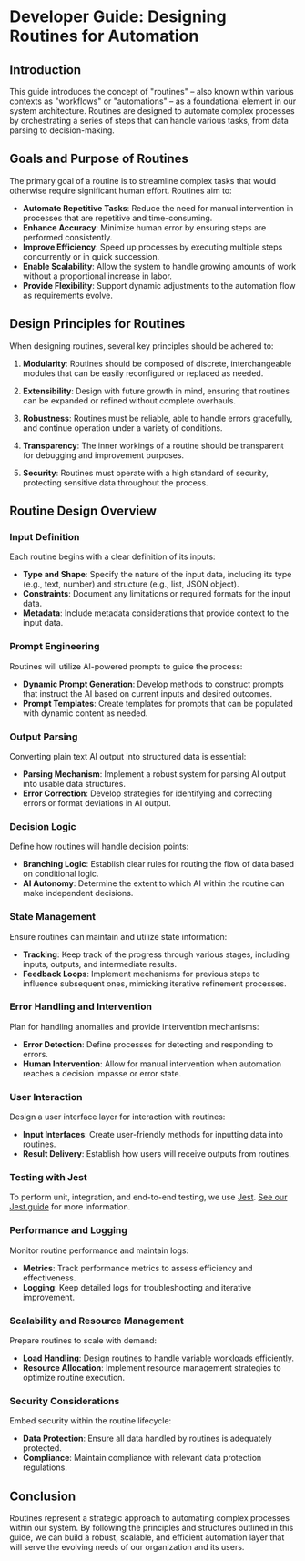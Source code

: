 # Developer Guide: Designing Routines for Automation

## Introduction

This guide introduces the concept of "routines" – also known within various contexts as "workflows" or "automations" – as a foundational element in our system architecture. Routines are designed to automate complex processes by orchestrating a series of steps that can handle various tasks, from data parsing to decision-making.

## Goals and Purpose of Routines

The primary goal of a routine is to streamline complex tasks that would otherwise require significant human effort. Routines aim to:

- **Automate Repetitive Tasks**: Reduce the need for manual intervention in processes that are repetitive and time-consuming.
- **Enhance Accuracy**: Minimize human error by ensuring steps are performed consistently.
- **Improve Efficiency**: Speed up processes by executing multiple steps concurrently or in quick succession.
- **Enable Scalability**: Allow the system to handle growing amounts of work without a proportional increase in labor.
- **Provide Flexibility**: Support dynamic adjustments to the automation flow as requirements evolve.

## Design Principles for Routines

When designing routines, several key principles should be adhered to:

1. **Modularity**: Routines should be composed of discrete, interchangeable modules that can be easily reconfigured or replaced as needed.

2. **Extensibility**: Design with future growth in mind, ensuring that routines can be expanded or refined without complete overhauls.

3. **Robustness**: Routines must be reliable, able to handle errors gracefully, and continue operation under a variety of conditions.

4. **Transparency**: The inner workings of a routine should be transparent for debugging and improvement purposes.

5. **Security**: Routines must operate with a high standard of security, protecting sensitive data throughout the process.

## Routine Design Overview

### Input Definition

Each routine begins with a clear definition of its inputs:

- **Type and Shape**: Specify the nature of the input data, including its type (e.g., text, number) and structure (e.g., list, JSON object).
- **Constraints**: Document any limitations or required formats for the input data.
- **Metadata**: Include metadata considerations that provide context to the input data.

### Prompt Engineering

Routines will utilize AI-powered prompts to guide the process:

- **Dynamic Prompt Generation**: Develop methods to construct prompts that instruct the AI based on current inputs and desired outcomes.
- **Prompt Templates**: Create templates for prompts that can be populated with dynamic content as needed.

### Output Parsing

Converting plain text AI output into structured data is essential:

- **Parsing Mechanism**: Implement a robust system for parsing AI output into usable data structures.
- **Error Correction**: Develop strategies for identifying and correcting errors or format deviations in AI output.

### Decision Logic

Define how routines will handle decision points:

- **Branching Logic**: Establish clear rules for routing the flow of data based on conditional logic.
- **AI Autonomy**: Determine the extent to which AI within the routine can make independent decisions.

### State Management

Ensure routines can maintain and utilize state information:

- **Tracking**: Keep track of the progress through various stages, including inputs, outputs, and intermediate results.
- **Feedback Loops**: Implement mechanisms for previous steps to influence subsequent ones, mimicking iterative refinement processes.

### Error Handling and Intervention

Plan for handling anomalies and provide intervention mechanisms:

- **Error Detection**: Define processes for detecting and responding to errors.
- **Human Intervention**: Allow for manual intervention when automation reaches a decision impasse or error state.

### User Interaction

Design a user interface layer for interaction with routines:

- **Input Interfaces**: Create user-friendly methods for inputting data into routines.
- **Result Delivery**: Establish how users will receive outputs from routines.

### Testing with Jest
To perform unit, integration, and end-to-end testing, we use [Jest](https://jestjs.io/). [See our Jest guide](/docs/jest.html) for more information.

### Performance and Logging

Monitor routine performance and maintain logs:

- **Metrics**: Track performance metrics to assess efficiency and effectiveness.
- **Logging**: Keep detailed logs for troubleshooting and iterative improvement.

### Scalability and Resource Management

Prepare routines to scale with demand:

- **Load Handling**: Design routines to handle variable workloads efficiently.
- **Resource Allocation**: Implement resource management strategies to optimize routine execution.

### Security Considerations

Embed security within the routine lifecycle:

- **Data Protection**: Ensure all data handled by routines is adequately protected.
- **Compliance**: Maintain compliance with relevant data protection regulations.

## Conclusion

Routines represent a strategic approach to automating complex processes within our system. By following the principles and structures outlined in this guide, we can build a robust, scalable, and efficient automation layer that will serve the evolving needs of our organization and its users.